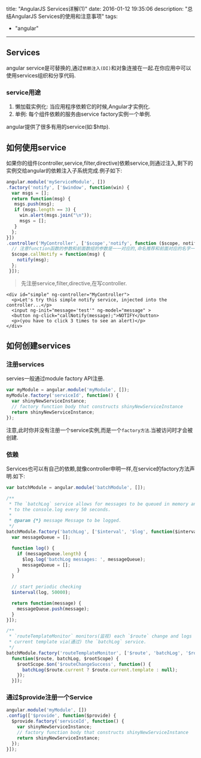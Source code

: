 title: "AngularJS Services详解(1)"
date: 2016-01-12 19:35:06
description: "总结AngularJS Services的使用和注意事项"
tags:
- "angular"
---

## Services

angular service是可替换的,通过`依赖注入(DI)`和对象连接在一起.在你应用中可以使用services组织和分享代码.

### service用途

1. 懒加载实例化: 当应用程序依赖它的时候,Angular才实例化.
2. 单例: 每个组件依赖的服务由service factory实例一个单例.

angular提供了很多有用的service(如:$http).

## 如何使用service

如果你的组件(controller,service,filter,directive)依赖service,则通过注入,剩下的实例交给angular的依赖注入子系统完成.例子如下:

```js
angular.module('myServiceModule', [])
.factory('notify', ['$window', function(win) {
  var msgs = [];
  return function(msg) {
   msgs.push(msg);
   if (msgs.length == 3) {
     win.alert(msgs.join("\n"));
     msgs = [];
   }
  };
}])
.controller('MyController', ['$scope','notify', function ($scope, notify) {
  // 注意function函数的参数和前面数组的参数是一一对应的,命名推荐和前面对应的名字一样.不一样也可以.
  $scope.callNotify = function(msg) {
    notify(msg);
  };
 }]);
```

> 先注册service,filter,directive,在写controller.

```plain
<div id="simple" ng-controller="MyController">
  <p>Let's try this simple notify service, injected into the controller...</p>
  <input ng-init="message='test'" ng-model="message" >
  <button ng-click="callNotify(message);">NOTIFY</button>
  <p>(you have to click 3 times to see an alert)</p>
</div>
```

## 如何创建services

### 注册services

servies一般通过module factory API注册.

```js
var myModule = angular.module('myModule', []);
myModule.factory('serviceId', function() {
  var shinyNewServiceInstance;
  // factory function body that constructs shinyNewServiceInstance
  return shinyNewServiceInstance;
});
```
注意,此时你并没有注册一个service实例,而是一个`factory方法`.当被访问时才会被创建.

### 依赖

Services也可以有自己的依赖,就像controller申明一样,在service的factory方法声明.如下:

```js
var batchModule = angular.module('batchModule', []);

/**
 * The `batchLog` service allows for messages to be queued in memory and flushed
 * to the console.log every 50 seconds.
 *
 * @param {*} message Message to be logged.
 */
batchModule.factory('batchLog', ['$interval', '$log', function($interval, $log) {
  var messageQueue = [];

  function log() {
    if (messageQueue.length) {
      $log.log('batchLog messages: ', messageQueue);
      messageQueue = [];
    }
  }

  // start periodic checking
  $interval(log, 50000);

  return function(message) {
    messageQueue.push(message);
  }
}]);

/**
 * `routeTemplateMonitor` monitors(监视) each `$route` change and logs the
 * current template via(通过) the `batchLog` service.
 */
batchModule.factory('routeTemplateMonitor', ['$route', 'batchLog', '$rootScope',
  function($route, batchLog, $rootScope) {
    $rootScope.$on('$routeChangeSuccess', function() {
      batchLog($route.current ? $route.current.template : null);
    });
  }]);
```

### 通过$provide注册一个Service

```js
angular.module('myModule', [])
.config(['$provide', function($provide) {
  $provide.factory('serviceId', function() {
    var shinyNewServiceInstance;
    // factory function body that constructs shinyNewServiceInstance
    return shinyNewServiceInstance;
  });
}]);
```